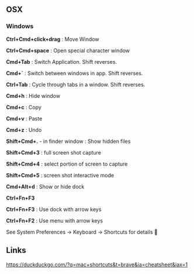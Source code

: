 ## OSX

### Windows

**Ctrl+Cmd+click+drag**
: Move Window

**Ctrl+Cmd+space**
: Open special character window

**Cmd+Tab**
: Switch Application. Shift reverses.

**Cmd+`**
: Switch between windows in app. Shift reverses.

**Ctrl+Tab**
: Cycle through tabs in a window. Shift reverses.

**Cmd+h**
: Hide window

**Cmd+c**
: Copy

**Cmd+v**
: Paste

**Cmd+z**
: Undo

**Shift+Cmd+.** - in finder window
: Show hidden files

**Shift+Cmd+3**
: full screen shot capture

**Shift+Cmd+4**
: select portion of screen to capture

**Shift+Cmd+5**
: screen shot interactive mode

**Cmd+Alt+d**
: Show or hide dock

**Ctrl+Fn+F3**

**Ctrl+Fn+F3**
: Use dock with arrow keys

**Ctrl+Fn+F2**
: Use menu with arrow keys


See System Preferences -> Keyboard -> Shortcuts for details

## Links

https://duckduckgo.com/?q=mac+shortcuts&t=brave&ia=cheatsheet&iax=1

